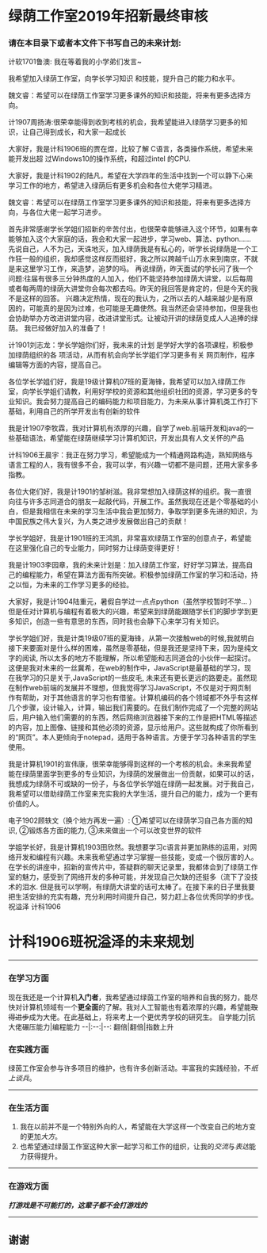 # 绿荫工作室2019年招新最终审核

### 请在本目录下或者本文件下书写自己的未来计划:

计软1701鲁澳: 我在等着我的小学弟们发言~

我希望加入绿荫工作室，向学长学习知识
和技能，提升自己的能力和水平。

魏文睿：希望可以在绿荫工作室学习更多课外的知识和技能，将来有更多选择方向。

计1907周扬涛:很荣幸能得到收到考核的机会，我希望能进入绿荫学习更多的知识，让自己得到成长，和大家一起成长

大家好，我是计科1906班的贾在煜，比较了解
C语言，各类操作系统，希望未来能开发出超
过Windows10的操作系统，和超过intel
的CPU.

大家好，我是计科1902的陆凡，希望在大学四年的生活中找到一个可以静下心来学习工作的地方，希望进入绿荫后有更多机会和各位大佬学习精进。

魏文睿：希望可以在绿荫工作室学习更多课外的知识和技能，将来有更多选择方向，与各位大佬一起学习进步。

首先非常感谢学长学姐们招新的辛苦付出，也很荣幸能够进入这个环节，如果有幸能够加入这个大家庭的话，我会和大家一起进步，学习web、算法、python……
先说自己，人不为己，天诛地灭，加入绿荫我是有私心的，听学长说绿荫是一个工作狂一般的组织，我却感觉这样反而挺好，我之所以跨越千山万水来到南京，不就是来这里学习工作，来造梦，追梦的吗。
再说绿荫，昨天面试的学长问了我一个问题:往届有很多三分钟热度的人加入，他们不能坚持参加绿荫大讲堂，以后每周或者每两周的绿荫大讲堂你会每次都去吗。昨天的我回答是肯定的，但是今天的我不是这样的回答。
兴趣决定热情，现在的我认为，之所以去的人越来越少是有原因的，可能真的是因为过难，也可能是无趣使然。我当然还会坚持参加，但是我也会协助举办方改进讲堂内容，改进讲堂形式。让被动开讲的绿荫变成人人追捧的绿荫。
我已经做好加入的准备了！

计1901刘志龙：学长学姐你们好，我未来的计划
是学好大学的各项课程，积极参加绿荫组织的各
项活动，从而有机会向学长学姐们学习更多有关
网页制作，程序编辑等方面的内容，提高自己。

各位学长学姐们好，我是19级计算机07班的夏海锋，我希望可以加入绿荫工作室，向学长学姐们请教，利用好学校的资源和其他组织社团的资源，学习更多的专业知识。我会努力提高自己的编码能力和项目能力，为未来从事计算机类工作打下基础，利用自己的所学开发出有创新的软件

我是计1907李牧霖，我对计算机有浓厚的兴趣，自学了web.前端开发和java的一些基础语法，希望能在绿荫继续学习计算机知识，开发出具有人文关怀的产品

计科1906王晨宇：我正在努力学习，希望能成为一个精通网路构造，熟知网络与语言工程的人，我有很多不会，我可以学，有兴趣一切都不是问题，还用大家多多指教。

各位大佬们好，我是计1901的邹树滋。我非常想加入绿荫这样的组织。我一直很向往与许多志同道合的朋友一起敲代码，开展工作。虽然我现在还是个零基础的小白，但是我相信在未来的学习生活中我会更加努力，争取学到更多先进的知识，为中国民族之伟大复兴，为人类之进步发展做出自己的贡献！

学长学姐好，我是计1901班的王鸿凯，非常喜欢绿荫工作室的创意点子，希望能在这里强化自己的专业能力，同时努力让绿荫变得更好！

我是计1903李园章，我的未来计划是：加入绿荫工作室，好好学习算法，提高自己的编程能力，希望在算法方面有所突破。积极参加绿荫工作室的学习和活动，持之以恒，为未来的工作学习更多的经验。

大家好，我是计1904陆重元，暑假自学过一点点python（虽然学校暂时不学... ）但是任对计算机与编程有着极大的兴趣，希望来到绿荫能跟随学长们的脚步学到更多知识，创造一些有意思的东西，同时我也会静下心来学习有关知识。

学长学姐们好，我是计类19级07班的夏海锋，从第一次接触web的时候,我就明白接下来要面对是什么样的困难，虽然是零基础，但是我还是坚持下来，因为是纯文字的阅读, 所以太多的地方不能理解，所以希望能和志同道合的小伙伴一起探讨。这便是我对未来的一丝冀希，在web的制作中，JavaScript是最基础的学习，现在我学习的只是关于,JavaScript的一些皮毛, 未来还有更长更远的路要走。虽然现在制作web前端的发展并不理想，但我觉得学习JavaScript，不仅是对于网页制作有帮助，对于其他语言的学习也有借鉴。计算机编码的各个领域都不外乎有这样几个步骤，设计输入，计算，输出我们需要的。在我们制作完成了一个完整的网站后，用户输入他们需要的的东西，然后网络浏览器接下来的工作是把HTML等描述的内容，加上图像、链接和其他必须的资源，显示给用户。这些就构成了你所看到的“网页”。本人更倾向于notepad，适用于各种语言。方便于学习各种语言的学生使用。

我是计算机1901的宣伟康，很荣幸能够得到这样的一个考核的机会。未来我希望能在绿荫里面学到更多的专业知识，为绿荫的发展做出一份贡献，如果可以的话，我想成为绿荫不可或缺的一份子，与各位学长学姐在绿荫一起发展。对于我自己，我希望可以借助绿荫工作室来充实我的大学生活，提升自己的能力，成为一个更有价值的人。

电子1902顾轶文（换个地方再发一遍）: ①希望可以在绿荫学习自己各方面的知识, ②锻炼各方面的能力, ③未来做出一个可以改变世界的软件

学姐学长好，我是计算机1903田欣然。我想要学习c语言并更加熟练的运用，对网络开发和编程有兴趣。未来我希望通过学习掌握一些技能，变成一个很厉害的人。
在学长的讲座中，招新的宣传片中，答疑群的聊天记录里，我都体会到了绿荫工作室的魅力，感受到了网络开发的多种可能，并发现自己欠缺的还挺多（流下了没技术的泪水.
但是我可以学啊，有绿荫大讲堂的话可太棒了。在接下来的日子里我要把生活安排的充实有趣，充分利用时间提升自己，努力赶上各位优秀同学的步伐。
祝溢泽 计科1906
# 计科1906班**祝溢泽**的未来规划
*****
### 在学习方面
现在我还是一个计算机**入门者**，我希望通过绿茵工作室的培养和自我的努力，能尽快对计算机领域有一个**更全面**的了解。我对人工智能也有着浓厚的兴趣，希望能~~取得进步~~成为大佬。在此基础上，将来考上一个更优秀学校的研究生。
自学能力|抗大佬碾压能力|编程能力
--|:--:|--:
翻倍|翻倍|指数上升
### 在实践方面
绿茵工作室会参与许多项目的维护，也有许多创新活动。丰富我的实践经验，不*纸上谈兵*。
*****
### 在生活方面
1. 我在以前并不是一个特别外向的人，希望能在大学这样一个改变自己的地方变的更加*大方*。
2. 也希望通过绿茵工作室这种大家一起学习和工作的组织，让我的*交流*与*表达*能力获得提升。
*****
### 在游戏方面
***打游戏是不可能打的，这辈子都不会打游戏的***
*****
## 谢谢




